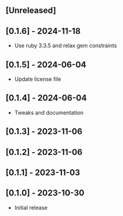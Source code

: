 ## [Unreleased]

## [0.1.6] - 2024-11-18

- Use ruby 3.3.5 and relax gem constraints

## [0.1.5] - 2024-06-04

- Update license file

## [0.1.4] - 2024-06-04

- Tweaks and documentation

## [0.1.3] - 2023-11-06

## [0.1.2] - 2023-11-06

## [0.1.1] - 2023-11-03

## [0.1.0] - 2023-10-30

- Initial release
